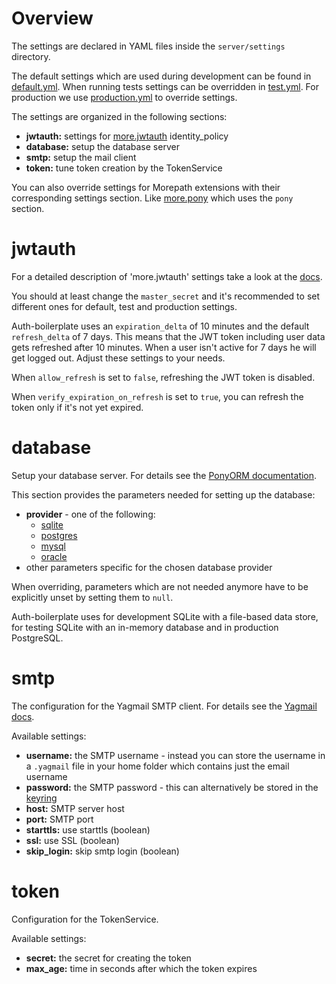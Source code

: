 # Overview

The settings are declared in YAML files inside the `server/settings` directory.

The default settings which are used during development can be found in
[default.yml](https://github.com/yacoma/auth-boilerplate/blob/master/server/settings/default.yml).
When running tests settings can be overridden in
[test.yml](https://github.com/yacoma/auth-boilerplate/blob/master/server/settings/test.yml).
For production we use
[production.yml](https://github.com/yacoma/auth-boilerplate/blob/master/server/settings/production.yml)
to override settings.

The settings are organized in the following sections:

- **jwtauth:** settings for
  [more.jwtauth](https://github.com/morepath/more.jwtauth/blob/master/README.rst#settings)
  identity_policy
- **database:** setup the database server
- **smtp:** setup the mail client
- **token:** tune token creation by the TokenService

You can also override settings for Morepath extensions with their corresponding
settings section. Like
[more.pony](https://github.com/morepath/more.pony/blob/master/README.rst#settings)
which uses the `pony` section.

# jwtauth

For a detailed description of 'more.jwtauth' settings take a look at the
[docs](https://github.com/morepath/more.jwtauth/blob/master/README.rst#settings).

You should at least change the `master_secret` and it's recommended to set
different ones for default, test and production settings.

Auth-boilerplate uses an `expiration_delta` of 10 minutes and the default
`refresh_delta` of 7 days. This means that the JWT token including user data
gets refreshed after 10 minutes. When a user isn't active for 7 days he will
get logged out. Adjust these settings to your needs.

When `allow_refresh` is set to `false`, refreshing the JWT token is disabled.

When `verify_expiration_on_refresh` is set to `true`, you can refresh the token
only if it's not yet expired.

# database

Setup your database server. For details see the
[PonyORM documentation](https://docs.ponyorm.com/database.html#binding-the-database-object-to-a-specific-database).

This section provides the parameters needed for setting up the database:

- **provider** - one of the following:
  - [sqlite](https://docs.ponyorm.com/api_reference.html#sqlite)
  - [postgres](https://docs.ponyorm.com/api_reference.html#postgresql)
  - [mysql](https://docs.ponyorm.com/api_reference.html#mysql)
  - [oracle](https://docs.ponyorm.com/api_reference.html#oracle)
- other parameters specific for the chosen database provider

When overriding, parameters which are not needed anymore have
to be explicitly unset by setting them to `null`.

Auth-boilerplate uses for development SQLite with a file-based data store,
for testing SQLite with an in-memory database and in production PostgreSQL.

# smtp

The configuration for the Yagmail SMTP client.
For details see the
[Yagmail docs](https://github.com/kootenpv/yagmail/blob/master/README.md).

Available settings:

- **username:** the SMTP username - instead you can store the username in a
  `.yagmail` file in your home folder which contains just the email username
- **password:** the SMTP password - this can alternatively be stored in the
  [keyring](https://github.com/kootenpv/yagmail/blob/master/README.md#username-and-password)
- **host:** SMTP server host
- **port:** SMTP port
- **starttls:** use starttls (boolean)
- **ssl:** use SSL (boolean)
- **skip_login:** skip smtp login (boolean)

# token

Configuration for the TokenService.

Available settings:

- **secret:** the secret for creating the token
- **max_age:** time in seconds after which the token expires
